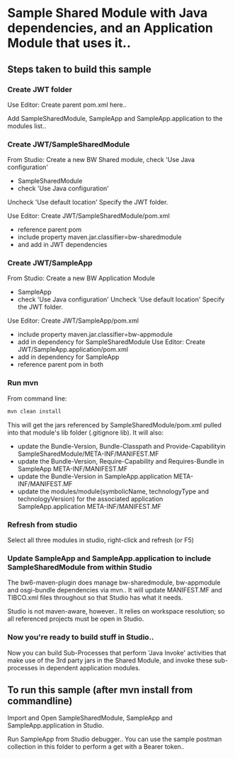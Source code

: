 # Sample Shared Module with Java dependencies, and an Application Module that uses it..

## Steps taken to build this sample

### Create JWT folder
Use Editor: Create parent pom.xml here..

Add SampleSharedModule, SampleApp and SampleApp.application to the modules list..

### Create JWT/SampleSharedModule
From Studio: Create a new BW Shared module, check 'Use Java configuration'
- SampleSharedModule
- check 'Use Java configuration'

Uncheck 'Use default location' Specify the JWT folder.

Use Editor: Create JWT/SampleSharedModule/pom.xml
- reference parent pom
- include property maven.jar.classifier=bw-sharedmodule
- and add in JWT dependencies


### Create JWT/SampleApp
From Studio: Create a new BW Application Module
- SampleApp
- check 'Use Java configuration'
Uncheck 'Use default location' Specify the JWT folder.

Use Editor: Create JWT/SampleApp/pom.xml
- include property maven.jar.classifier=bw-appmodule
- add in dependency for SampleSharedModule
Use Editor: Create JWT/SampleApp.application/pom.xml
- add in dependency for SampleApp
- reference parent pom in both


### Run mvn
From command line:
``` bash
mvn clean install
```

This will get the jars referenced by SampleSharedModule/pom.xml pulled into that module's lib folder (.gitignore lib).
It will also:
- update the Bundle-Version, Bundle-Classpath and Provide-Capabilityin SampleSharedModule/META-INF/MANIFEST.MF
- update the Bundle-Version, Require-Capability and Requires-Bundle in SampleApp META-INF/MANIFEST.MF
- update the Bundle-Version in SampleApp.application META-INF/MANIFEST.MF
- update the modules/module(symbolicName, technologyType and technologyVersion) for the associated application SampleApp.application META-INF/MANIFEST.MF


### Refresh from studio
Select all three modules in studio, right-click and refresh (or F5)


### Update SampleApp and SampleApp.application to include SampleSharedModule from within Studio
The bw6-maven-plugin does manage bw-sharedmodule, bw-appmodule and osgi-bundle dependencies via mvn..
It will update MANIFEST.MF and TIBCO.xml files throughout so that Studio has what it needs.

Studio is not maven-aware, however.. It relies on workspace resolution; so all referenced projects must be open in Studio.


### Now you're ready to build stuff in Studio..
Now you can build Sub-Processes that perform 'Java Invoke' activities that make use of the 3rd party jars in the Shared Module, 
and invoke these sub-processes in dependent application modules.


## To run this sample (after mvn install from commandline)
Import and Open SampleSharedModule, SampleApp and SampleApp.application in Studio.

Run SampleApp from Studio debugger..
You can use the sample postman collection in this folder to perform a get with a Bearer token..

